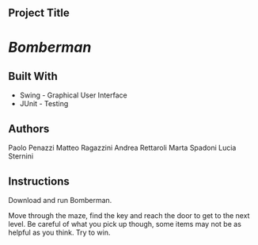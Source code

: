 ## Project Title

# *Bomberman*

## Built With

* Swing - Graphical User Interface
* JUnit - Testing

## Authors

Paolo Penazzi
Matteo Ragazzini
Andrea Rettaroli
Marta Spadoni
Lucia Sternini


## Instructions

Download and run Bomberman. 


Move through the maze, find the key 
and reach the door to get to the next level.
Be careful of what you pick up though,
some items may not be as helpful as you think.
Try to win.
